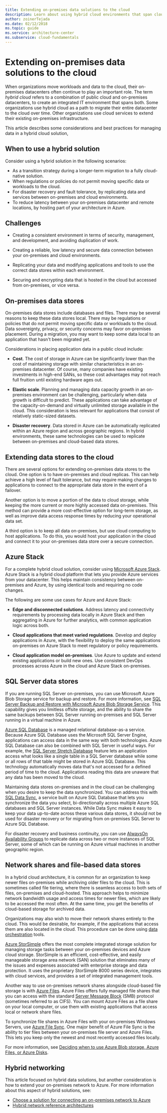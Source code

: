 ```yaml
---
title: Extending on-premises data solutions to the cloud
description: Learn about using hybrid cloud environments that span cloud and on-premises datacenters for migrating to the cloud or extending on-premises infrastructures.
author: zoinerTejada
ms.date: 02/12/2018
ms.topic: guide
ms.service: architecture-center
ms.subservice: cloud-fundamentals
---
```


# Extending on-premises data solutions to the cloud

When organizations move workloads and data to the cloud, their on-premises datacenters often continue to play an important role. The term *hybrid cloud* refers to a combination of public cloud and on-premises datacenters, to create an integrated IT environment that spans both. Some organizations use hybrid cloud as a path to migrate their entire datacenter to the cloud over time. Other organizations use cloud services to extend their existing on-premises infrastructure.

This article describes some considerations and best practices for managing data in a hybrid cloud solution,

## When to use a hybrid solution

Consider using a hybrid solution in the following scenarios:

- As a transition strategy during a longer-term migration to a fully cloud-native solution.
- When regulations or policies do not permit moving specific data or workloads to the cloud.
- For disaster recovery and fault tolerance, by replicating data and services between on-premises and cloud environments.
- To reduce latency between your on-premises datacenter and remote locations, by hosting part of your architecture in Azure.

## Challenges

- Creating a consistent environment in terms of security, management, and development, and avoiding duplication of work.

- Creating a reliable, low latency and secure data connection between your on-premises and cloud environments.

- Replicating your data and modifying applications and tools to use the correct data stores within each environment.

- Securing and encrypting data that is hosted in the cloud but accessed from on-premises, or vice versa.

## On-premises data stores

On-premises data stores include databases and files. There may be several reasons to keep these data stores local. There may be regulations or policies that do not permit moving specific data or workloads to the cloud. Data sovereignty, privacy, or security concerns may favor on-premises placement. During a migration, you may want to keep some data local to an application that hasn't been migrated yet.

Considerations in placing application data in a public cloud include:

- **Cost**. The cost of storage in Azure can be significantly lower than the cost of maintaining storage with similar characteristics in an on-premises datacenter. Of course, many companies have existing investments in high-end SANs, so these cost advantages may not reach full fruition until existing hardware ages out.

- **Elastic scale**. Planning and managing data capacity growth in an on-premises environment can be challenging, particularly when data growth is difficult to predict. These applications can take advantage of the capacity-on-demand and virtually unlimited storage available in the cloud. This consideration is less relevant for applications that consist of relatively static-sized datasets.

- **Disaster recovery**. Data stored in Azure can be automatically replicated within an Azure region and across geographic regions. In hybrid environments, these same technologies can be used to replicate between on-premises and cloud-based data stores.

## Extending data stores to the cloud

There are several options for extending on-premises data stores to the cloud. One option is to have on-premises and cloud replicas. This can help achieve a high level of fault tolerance, but may require making changes to applications to connect to the appropriate data store in the event of a failover.

Another option is to move a portion of the data to cloud storage, while keeping the more current or more highly accessed data on-premises. This method can provide a more cost-effective option for long-term storage, as well as improve data access response times by reducing your operational data set.

A third option is to keep all data on-premises, but use cloud computing to host applications. To do this, you would host your application in the cloud and connect it to your on-premises data store over a secure connection.

## Azure Stack

For a complete hybrid cloud solution, consider using [Microsoft Azure Stack](https://docs.microsoft.com/azure/azure-stack/). Azure Stack is a hybrid cloud platform that lets you provide Azure services from your datacenter. This helps maintain consistency between on-premises and Azure, by using identical tools and requiring no code changes.

The following are some use cases for Azure and Azure Stack:

- **Edge and disconnected solutions**. Address latency and connectivity requirements by processing data locally in Azure Stack and then aggregating in Azure for further analytics, with common application logic across both.

- **Cloud applications that meet varied regulations**. Develop and deploy applications in Azure, with the flexibility to deploy the same applications on-premises on Azure Stack to meet regulatory or policy requirements.

- **Cloud application model on-premises**. Use Azure to update and extend existing applications or build new ones. Use consistent DevOps processes across Azure in the cloud and Azure Stack on-premises.

## SQL Server data stores

If you are running SQL Server on-premises, you can use Microsoft Azure Blob Storage service for backup and restore. For more information, see [SQL Server Backup and Restore with Microsoft Azure Blob Storage Service](https://docs.microsoft.com/sql/relational-databases/backup-restore/sql-server-backup-and-restore-with-microsoft-azure-blob-storage-service). This capability gives you limitless offsite storage, and the ability to share the same backups between SQL Server running on-premises and SQL Server running in a virtual machine in Azure.

[Azure SQL Database](https://docs.microsoft.com/azure/sql-database/) is a managed relational database-as-a service. Because Azure SQL Database uses the Microsoft SQL Server Engine, applications can access data in the same way with both technologies. Azure SQL Database can also be combined with SQL Server in useful ways. For example, the [SQL Server Stretch Database](https://docs.microsoft.com/sql/sql-server/stretch-database/stretch-database) feature lets an application access what looks like a single table in a SQL Server database while some or all rows of that table might be stored in Azure SQL Database. This technology automatically moves data that's not accessed for a defined period of time to the cloud. Applications reading this data are unaware that any data has been moved to the cloud.

Maintaining data stores on-premises and in the cloud can be challenging when you desire to keep the data synchronized. You can address this with [SQL Data Sync](https://docs.microsoft.com/azure/sql-database/sql-database-sync-data), a service built on Azure SQL Database that lets you synchronize the data you select, bi-directionally across multiple Azure SQL databases and SQL Server instances. While Data Sync makes it easy to keep your data up-to-date across these various data stores, it should not be used for disaster recovery or for migrating from on-premises SQL Server to Azure SQL Database.

For disaster recovery and business continuity, you can use [AlwaysOn Availability Groups](https://docs.microsoft.com/sql/database-engine/availability-groups/windows/overview-of-always-on-availability-groups-sql-server) to replicate data across two or more instances of SQL Server, some of which can be running on Azure virtual machines in another geographic region.

## Network shares and file-based data stores

In a hybrid cloud architecture, it is common for an organization to keep newer files on-premises while archiving older files to the cloud. This is sometimes called file tiering, where there is seamless access to both sets of files, on-premises and cloud-hosted. This approach helps to minimize network bandwidth usage and access times for newer files, which are likely to be accessed the most often. At the same time, you get the benefits of cloud-based storage for archived data.

Organizations may also wish to move their network shares entirely to the cloud. This would be desirable, for example, if the applications that access them are also located in the cloud. This procedure can be done using [data orchestration](../technology-choices/pipeline-orchestration-data-movement.md) tools.

[Azure StorSimple](https://docs.microsoft.com/azure/storsimple/) offers the most complete integrated storage solution for managing storage tasks between your on-premises devices and Azure cloud storage. StorSimple is an efficient, cost-effective, and easily manageable storage area network (SAN) solution that eliminates many of the issues and expenses associated with enterprise storage and data protection. It uses the proprietary StorSimple 8000 series device, integrates with cloud services, and provides a set of integrated management tools.

Another way to use on-premises network shares alongside cloud-based file storage is with [Azure Files](https://docs.microsoft.com/azure/storage/files/storage-files-introduction). Azure Files offers fully managed file shares that you can access with the standard [Server Message Block](https://msdn.microsoft.com/library/windows/desktop/aa365233.aspx?f=255&MSPPError=-2147217396) (SMB) protocol (sometimes referred to as CIFS). You can mount Azure Files as a file share on your local computer, or use them with existing applications that access local or network share files.

To synchronize file shares in Azure Files with your on-premises Windows Servers, use [Azure File Sync](https://docs.microsoft.com/azure/storage/files/storage-sync-files-planning). One major benefit of Azure File Sync is the ability to tier files between your on-premises file server and Azure Files. This lets you keep only the newest and most recently accessed files locally.

For more information, see [Deciding when to use Azure Blob storage, Azure Files, or Azure Disks](https://docs.microsoft.com/azure/storage/common/storage-decide-blobs-files-disks).

## Hybrid networking

This article focused on hybrid data solutions, but another consideration is how to extend your on-premises network to Azure. For more information about this aspect of hybrid solutions, see:

- [Choose a solution for connecting an on-premises network to Azure](../../reference-architectures/hybrid-networking/index.md)
- [Hybrid network reference architectures](../../reference-architectures/hybrid-networking/index.md)
